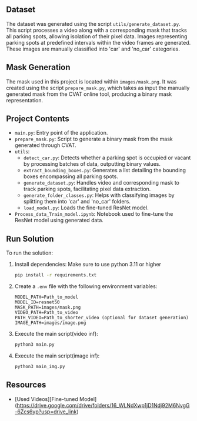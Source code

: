## Dataset
The dataset was generated using the script `utils/generate_dataset.py`. This script processes a video along with a corresponding mask that tracks all parking spots, allowing isolation of their pixel data. Images representing parking spots at predefined intervals within the video frames are generated. These images are manually classified into 'car' and 'no_car' categories.

## Mask Generation
The mask used in this project is located within `images/mask.png`. It was created using the script `prepare_mask.py`, which takes as input the manually generated mask from the CVAT online tool, producing a binary mask representation.

## Project Contents
- `main.py`: Entry point of the application.
- `prepare_mask.py`: Script to generate a binary mask from the mask generated through CVAT.
- `utils`:
    - `detect_car.py`: Detects whether a parking spot is occupied or vacant by processing batches of data, outputting binary values.
    - `extract_bounding_boxes.py`: Generates a list detailing the bounding boxes encompassing all parking spots.
    - `generate_dataset.py`: Handles video and corresponding mask to track parking spots, facilitating pixel data extraction.
    - `generate_folder_classes.py`: Helps with classifying images by splitting them into 'car' and 'no_car' folders.
    - `load_model.py`: Loads the fine-tuned ResNet model.
- `Process_data_Train_model.ipynb`: Notebook used to fine-tune the ResNet model using generated data.

## Run Solution
To run the solution:
1. Install dependencies:
   Make sure to use python 3.11 or higher
    ```bash
    pip install -r requirements.txt
    ```
3. Create a `.env` file with the following environment variables:
    ```env
    MODEL_PATH=Path_to_model
    MODEL_ID=resnet50
    MASK_PATH=images/mask.png
    VIDEO_PATH=Path_to_video
    PATH_VIDEO=Path_to_shorter_video (optional for dataset generation)
    IMAGE_PATH=images/image.png
    ```
4. Execute the main script(video inf):
    ```bash
    python3 main.py
    ```
5. Execute the main script(image inf):
    ```bash
    python3 main_img.py
    ```


## Resources
- [Used Videos][Fine-tuned Model] (https://drive.google.com/drive/folders/16_WLNdXwp1jD1Ndj92M6NvgG-6Zcs6yp?usp=drive_link)


